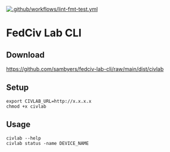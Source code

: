 [![.github/workflows/lint-fmt-test.yml](https://github.com/sambyers/fedciv-lab-cli/actions/workflows/lint-fmt-test.yml/badge.svg)](https://github.com/sambyers/fedciv-lab-cli/actions/workflows/lint-fmt-test.yml)

# FedCiv Lab CLI

## Download
https://github.com/sambyers/fedciv-lab-cli/raw/main/dist/civlab

## Setup
```shell
export CIVLAB_URL=http://x.x.x.x
chmod +x civlab
```

## Usage
```shell
civlab --help
civlab status -name DEVICE_NAME
```
